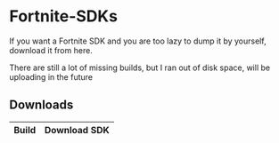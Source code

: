 # Fortnite-SDKs
If you want a Fortnite SDK and you are too lazy to dump it by yourself, download it from here.

There are still a lot of missing builds, but I ran out of disk space, will be uploading in the future

## Downloads
| Build | Download SDK |
| ------ | ------ |
